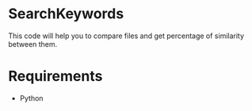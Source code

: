 # SearchKeywords
This code will help you to compare files and get percentage of similarity between them.

# Requirements

- Python
